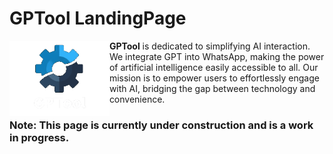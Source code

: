 

# GPTool LandingPage

<img align="left" alt="GPTool" height="120" src="https://raw.githubusercontent.com/beckerfelipee/ImagesDB/main/GPTool/GPToolLogo1.gif">

**GPTool** is dedicated to simplifying AI interaction. We integrate GPT into WhatsApp, making the power of artificial intelligence easily accessible to all. Our mission is to empower users to effortlessly engage with AI, bridging the gap between technology and convenience.

### Note: This page is currently under construction and is a work in progress.
